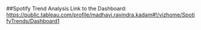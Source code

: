 ##Spotify Trend Analysis
Link to the Dashboard: https://public.tableau.com/profile/madhavi.ravindra.kadam#!/vizhome/SpotifyTrends/Dashboard1
